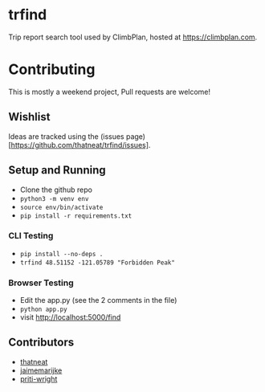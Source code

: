 # trfind

Trip report search tool used by ClimbPlan, hosted at https://climbplan.com.

# Contributing

This is mostly a weekend project, Pull requests are welcome!

## Wishlist

Ideas are tracked using the (issues page)[https://github.com/thatneat/trfind/issues].

## Setup and Running

* Clone the github repo
* `python3 -m venv env`
* `source env/bin/activate`
* `pip install -r requirements.txt`

### CLI Testing
* `pip install --no-deps .`
* `trfind 48.51152 -121.05789 "Forbidden Peak"`

### Browser Testing
* Edit the app.py (see the 2 comments in the file)
* `python app.py`
* visit [http://localhost:5000/find](http://localhost:5000/find)

## Contributors

* [thatneat](https://github.com/thatneat)
* [jaimemarijke](https://github.com/jaimemarijke)
* [priti-wright](https://github.com/priti-wright)
